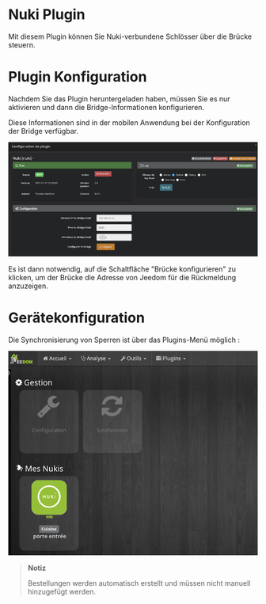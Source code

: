 # Nuki Plugin

Mit diesem Plugin können Sie Nuki-verbundene Schlösser über die Brücke steuern.

# Plugin Konfiguration

Nachdem Sie das Plugin heruntergeladen haben, müssen Sie es nur aktivieren und dann die Bridge-Informationen konfigurieren.

Diese Informationen sind in der mobilen Anwendung bei der Konfiguration der Bridge verfügbar.

![nuki1](./images/nuki1.png)

Es ist dann notwendig, auf die Schaltfläche "Brücke konfigurieren" zu klicken, um der Brücke die Adresse von Jeedom für die Rückmeldung anzuzeigen.

# Gerätekonfiguration 

Die Synchronisierung von Sperren ist über das Plugins-Menü möglich :

![nuki2](./images/nuki2.png)

> **Notiz**
>
> Bestellungen werden automatisch erstellt und müssen nicht manuell hinzugefügt werden.
